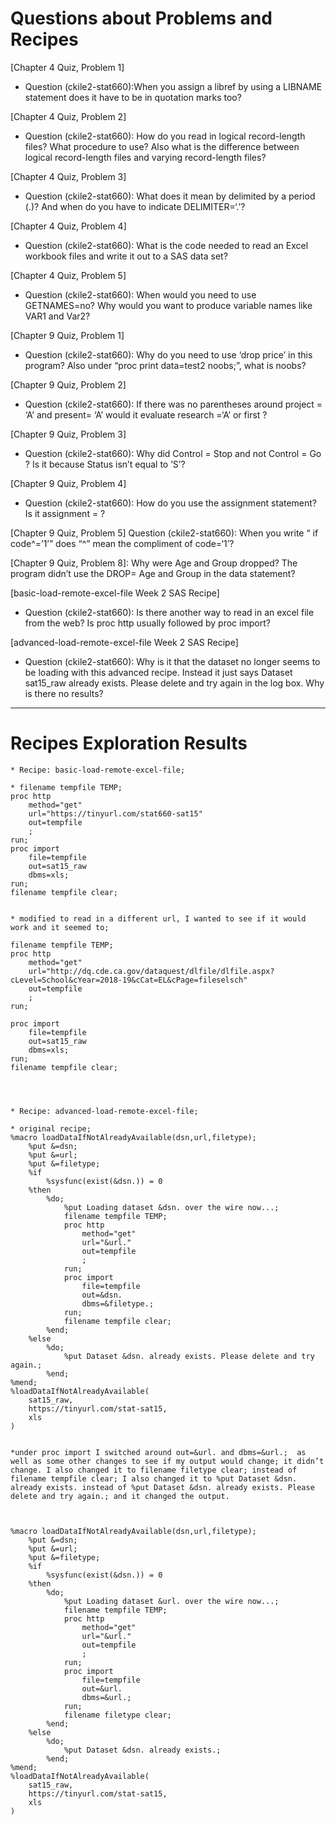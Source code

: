 # Questions about Problems and Recipes



[Chapter 4 Quiz, Problem 1]
* Question (ckile2-stat660):When you assign a libref                           by using a LIBNAME statement does it have to be in quotation marks too?



[Chapter 4 Quiz, Problem 2]
* Question (ckile2-stat660): How do you read in logical record-length files? What procedure to use? Also what is the difference between logical record-length files and varying record-length files?



[Chapter 4 Quiz, Problem 3]
* Question (ckile2-stat660): What does it mean by delimited by a period (.)? And when do you have to indicate DELIMITER=‘.’? 



[Chapter 4 Quiz, Problem 4]
* Question (ckile2-stat660): What is the code needed to read an Excel workbook files and write it out to a SAS data set? 


[Chapter 4 Quiz, Problem 5]
* Question (ckile2-stat660): When would you need to use GETNAMES=no? Why would you want to produce variable names like VAR1 and Var2? 



[Chapter 9 Quiz, Problem 1]
* Question (ckile2-stat660): Why do you need to use ‘drop price’ in this program? Also under “proc print data=test2 noobs;”, what is noobs? 



[Chapter 9 Quiz, Problem 2]
* Question (ckile2-stat660): If there was no parentheses around project = ‘A’ and present= ‘A’ would it evaluate research =‘A’ or first ? 



[Chapter 9 Quiz, Problem 3]
* Question (ckile2-stat660): Why did Control = Stop and not Control = Go ? Is it because Status isn’t equal to ’S’?


[Chapter 9 Quiz, Problem 4]
* Question (ckile2-stat660): How do you use the assignment statement? Is it assignment = ? 

[Chapter 9 Quiz, Problem 5]
Question (ckile2-stat660): When you write “ if code^=’1’” does “^” mean the compliment of code=‘1’? 

[Chapter 9 Quiz, Problem 8]: Why were Age and Group dropped? The program didn’t use the DROP= Age and Group in the data statement? 


[basic-load-remote-excel-file Week 2 SAS Recipe]
* Question (ckile2-stat660): Is there another way to read in an excel file from the web? Is proc http usually followed by proc import? 



[advanced-load-remote-excel-file Week 2 SAS Recipe]
* Question (ckile2-stat660): Why is it that the dataset no longer seems to be loading with this advanced recipe. Instead it just says Dataset sat15_raw already exists. Please delete and try again in the log box. Why is there no results? 


***



# Recipes Exploration Results




```
* Recipe: basic-load-remote-excel-file;

* filename tempfile TEMP;
proc http
	method="get"
	url="https://tinyurl.com/stat660-sat15"
	out=tempfile
	;
run;
proc import	
	file=tempfile
	out=sat15_raw
	dbms=xls;
run;
filename tempfile clear;


* modified to read in a different url, I wanted to see if it would work and it seemed to;

filename tempfile TEMP;
proc http
	method="get"
	url="http://dq.cde.ca.gov/dataquest/dlfile/dlfile.aspx?cLevel=School&cYear=2018-19&cCat=EL&cPage=fileselsch"
	out=tempfile
	;
run;

proc import	
	file=tempfile
	out=sat15_raw
	dbms=xls;
run;
filename tempfile clear;




* Recipe: advanced-load-remote-excel-file;

* original recipe;
%macro loadDataIfNotAlreadyAvailable(dsn,url,filetype);
	%put &=dsn;
	%put &=url;
	%put &=filetype;
	%if	
		%sysfunc(exist(&dsn.)) = 0
	%then
		%do;
			%put Loading dataset &dsn. over the wire now...;
			filename tempfile TEMP;
			proc http	
				method="get"
				url="&url."
				out=tempfile
				;
			run;
			proc import
				file=tempfile
				out=&dsn.
				dbms=&filetype.;
			run;
			filename tempfile clear;
		%end;
	%else
		%do;
			%put Dataset &dsn. already exists. Please delete and try again.;
		%end;
%mend;
%loadDataIfNotAlreadyAvailable(
	sat15_raw,
	https://tinyurl.com/stat-sat15,
	xls
)


*under proc import I switched around out=&url. and dbms=&url.;  as well as some other changes to see if my output would change; it didn’t change. I also changed it to filename filetype clear; instead of filename tempfile clear; I also changed it to %put Dataset &dsn. already exists. instead of %put Dataset &dsn. already exists. Please delete and try again.; and it changed the output. 



%macro loadDataIfNotAlreadyAvailable(dsn,url,filetype);
	%put &=dsn;
	%put &=url;
	%put &=filetype;
	%if	
		%sysfunc(exist(&dsn.)) = 0
	%then
		%do;
			%put Loading dataset &url. over the wire now...;
			filename tempfile TEMP;
			proc http	
				method="get"
				url="&url."
				out=tempfile
				;
			run;
			proc import
				file=tempfile 
				out=&url.
				dbms=&url.;
			run;
			filename filetype clear;
		%end;
	%else
		%do;
			%put Dataset &dsn. already exists.;
		%end;
%mend;
%loadDataIfNotAlreadyAvailable(
	sat15_raw,
	https://tinyurl.com/stat-sat15,
	xls
)
```

